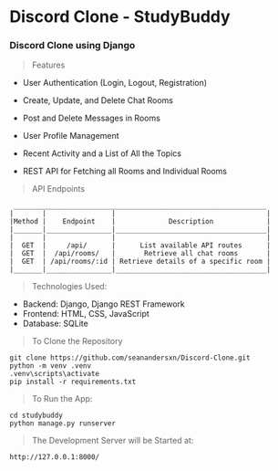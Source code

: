 # Discord Clone - StudyBuddy

### Discord Clone using Django

> Features

* User Authentication (Login, Logout, Registration)

* Create, Update, and Delete Chat Rooms

* Post and Delete Messages in Rooms

* User Profile Management

* Recent Activity and a List of All the Topics

* REST API for Fetching all Rooms and Individual Rooms

> API Endpoints

```
 ______________________________________________________________
|       |                |                                     |
|Method |    Endpoint    |             Description             |
|_______|________________|_____________________________________|
|       |                |                                     |
|  GET  |     /api/      |      List available API routes      |
|  GET  |  /api/rooms/   |       Retrieve all chat rooms       |
|  GET  | /api/rooms/:id | Retrieve details of a specific room |
|_______|________________|_____________________________________|
```

> Technologies Used:

* Backend: Django, Django REST Framework
* Frontend: HTML, CSS, JavaScript
* Database: SQLite

> To Clone the Repository

```
git clone https://github.com/seanandersxn/Discord-Clone.git
python -m venv .venv
.venv\scripts\activate
pip install -r requirements.txt
```

> To Run the App:

```
cd studybuddy
python manage.py runserver
```

> The Development Server will be Started at:

```
http://127.0.0.1:8000/
```

